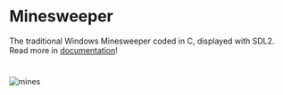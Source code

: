 # Minesweeper
The traditional Windows Minesweeper coded in C, displayed with SDL2.<br>  Read more in [documentation](https://github.com/KRobertK13/Programming1/blob/main/dokumentacio.pdf)!
#
![mines](https://github.com/KRobertK13/Programming1/assets/102753849/36f3e475-54d3-4655-b460-79241b68a744)
